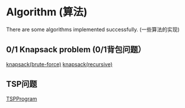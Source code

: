 # Algorithm (算法)
There are some algorithms implemented successfully. (一些算法的实现)
## 0/1 Knapsack problem (0/1背包问题）
[knapsack(brute-force)](code/knapsack1.cpp)
[knapsack(recursive)](code/knapsack2.cpp)
## TSP问题
[TSPProgram](code/TSPProblem.cpp)
